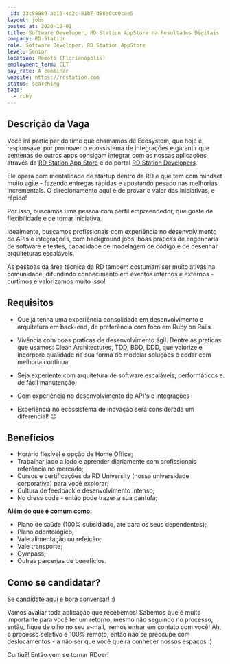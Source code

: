 ```yaml
---
_id: 33c98089-ab15-4d2c-81b7-d08e0cc0cae5
layout: jobs
posted_at: 2020-10-01
title: Software Developer, RD Station AppStore na Resultados Digitais
company: RD Station
role: Software Developer, RD Station AppStore
level: Senior
location: Remoto (Florianópolis)
employment_term: CLT
pay_rate: A combinar
website: https://rdstation.com
status: searching
tags:
  - ruby
---
```


## Descrição da Vaga
Você irá participar do time que chamamos de Ecosystem, que hoje é responsável por promover o ecossistema de integrações e garantir que centenas de outros apps consigam integrar com as nossas aplicações através da [RD Station App Store](https://appstore.rdstation.com/) e do portal [RD Station Developers](https://developers.rdstation.com/).

Ele opera com mentalidade de startup dentro da RD e que tem com mindset muito agile - fazendo entregas rápidas e apostando pesado nas melhorias incrementais. O direcionamento aqui é de provar o valor das iniciativas, e rápido!

Por isso, buscamos uma pessoa com perfil empreendedor, que goste de flexibilidade e de tomar iniciativa.

Idealmente, buscamos profissionais com experiência no desenvolvimento de APIs e integrações, com background jobs, boas práticas de engenharia de software e testes, capacidade de modelagem de código e de desenhar arquiteturas escaláveis.

As pessoas da área técnica da RD também costumam ser muito ativas na comunidade, difundindo conhecimento em eventos internos e externos - curtimos e valorizamos muito isso!

## Requisitos
- Que já tenha uma experiência consolidada em desenvolvimento e arquitetura em back-end, de preferência com foco em Ruby on Rails. 

- Vivência com boas praticas de desenvolvimento ágil. Dentre as praticas que usamos: Clean Architectures, TDD, BDD, DDD, que valorize e incorpore qualidade na sua forma de modelar soluções e codar com melhoria continua.

- Seja experiente com arquitetura de software escaláveis, performáticos e de fácil manutenção;

-  Com experiência no desenvolvimento de API's e integrações 

- Experiência no ecossistema de inovação será considerada um diferencial! 😉

## Benefícios

* Horário flexível e opção de Home Office;
* Trabalhar lado a lado e aprender diariamente com profissionais referência no mercado;
* Cursos e certificações da RD University (nossa universidade corporativa) para você explorar;
* Cultura de feedback e desenvolvimento intenso;
* No dress code - então pode trazer a sua pantufa;

**Além do que é comum como:**

* Plano de saúde (100% subsidiado, até para os seus dependentes);
* Plano odontológico;
* Vale alimentação ou refeição;
* Vale transporte;
* Gympass;
* Outras parcerias de benefícios.

## Como se candidatar?
Se candidate [aqui](https://boards.greenhouse.io/resultadosdigitais/jobs/4875605002) e bora conversar! :)

Vamos avaliar toda aplicação que recebemos! Sabemos que é muito importante para você ter um retorno, mesmo não seguindo no processo, então, fique de olho no seu e-mail, iremos entrar em contato com você! Ah, o processo seletivo é 100% remoto, então não se preocupe com deslocamentos - a não ser que você queira conhecer nossos espaços :)

Curtiu?! Então vem se tornar RDoer!
          
          
